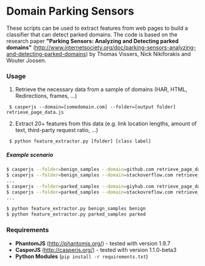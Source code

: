 # Domain Parking Sensors
These scripts can be used to extract features from web pages to build a classifier that can detect parked domains.
The code is based on the research paper **"Parking Sensors: Analyzing and Detecting parked domains"** (http://www.internetsociety.org/doc/parking-sensors-analyzing-and-detecting-parked-domains) by Thomas Vissers, Nick Nikiforakis and Wouter Joosen.

### Usage

 1. Retrieve the necessary data from a sample of domains (HAR, HTML, Redirections, frames, ...)
 
 ``` $ casperjs --domain=[somedomain.com] --folder=[output folder] retrieve_page_data.js```


 2. Extract 20+ features from this data (e.g. link location lengths, amount of text, third-party request ratio, ...)
 
 ``` $ python feature_extractor.py [folder] [class label]```

##### Example scenario

```sh
$ casperjs --folder=benign_samples --domain=github.com retrieve_page_data.js
$ casperjs --folder=benign_samples --domain=stackoverflow.com retrieve_page_data.js
...
$ casperjs --folder=parked_samples --domain=giyhub.com retrieve_page_data.js 
$ casperjs --folder=parked_samples --domain=stackovreflow.com retrieve_page_data.js 
...
```

 ```sh
$ python feature_extractor.py benign_samples benign
$ python feature_extractor.py parked_samples parked
```

### Requirements
 * **PhantomJS** (http://phantomjs.org/) - tested with version 1.9.7
 * **CasperJS** (http://casperjs.org/) - tested with version 1.1.0-beta3
 * **Python Modules** (```pip install -r requirements.txt```)
